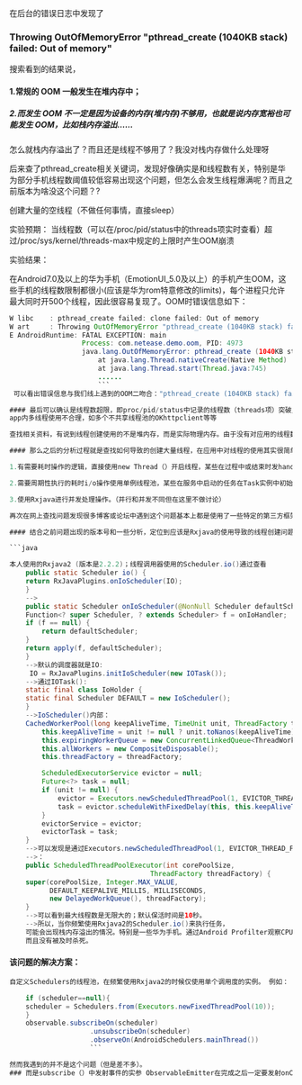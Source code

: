 在后台的错误日志中发现了
### Throwing  OutOfMemoryError  "pthread_create  (1040KB  stack)  failed:  Out  of  memory"
搜索看到的结果说，
#### 1.常规的 OOM 一般发生在堆内存中；
##### 2.而发生 OOM 不一定是因为设备的内存(堆内存)不够用，也就是说内存宽裕也可能发生 OOM，比如栈内存溢出……

怎么就栈内存溢出了？而且还是线程不够用了？我没对栈内存做什么处理呀

后来查了pthread_create相关关键词，发现好像确实是和线程数有关，特别是华为部分手机线程数阈值较低容易出现这个问题，但怎么会发生线程爆满呢？而且之前版本为啥没这个问题？?

创建大量的空线程（不做任何事情，直接sleep）

实验预期：
当线程数（可以在/proc/pid/status中的threads项实时查看）超过/proc/sys/kernel/threads-max中规定的上限时产生OOM崩溃

实验结果：

在Android7.0及以上的华为手机（EmotionUI_5.0及以上）的手机产生OOM，这些手机的线程数限制都很小(应该是华为rom特意修改的limits)，每个进程只允许最大同时开500个线程，因此很容易复现了。OOM时错误信息如下：
```java
W libc    : pthread_create failed: clone failed: Out of memory
W art     : Throwing OutOfMemoryError "pthread_create (1040KB stack) failed: Out of memory"
E AndroidRuntime: FATAL EXCEPTION: main
                  Process: com.netease.demo.oom, PID: 4973
                  java.lang.OutOfMemoryError: pthread_create (1040KB stack) failed: Out of memory
                      at java.lang.Thread.nativeCreate(Native Method)
                      at java.lang.Thread.start(Thread.java:745)
                      ......
                      ```
 可以看出错误信息与我们线上遇到的OOM二吻合："pthread_create (1040KB stack) failed: Out of memory"

#### 最后可以确认是线程数超限，即proc/pid/status中记录的线程数（threads项）突破/proc/sys/kernel/threads-max中规定的最大线程数。可能的发生场景有：
app内多线程使用不合理，如多个不共享线程池的OKhttpclient等等

查找相关资料，有说到线程创建使用的不是堆内存，而是实际物理内存。由于没有对应用的线程数资源进行监控，同时也没有对当时的内存资源进行监控，所以只能根据应用的日志进行分析。通过查看异常栈，发现是某个线程池在开启一个新的线程时会报出该异常，并且该线程池使用的是无界线程池，也就是说，当执行的任务一直没有完成时，线程池会持续不断的开启新的线程。

#### 那么之后的分析过程就是查找如何导致的创建大量线程，在应用中对线程的使用其实很简单，主要有以下几点：

1.有需要耗时操作的逻辑，直接使用new Thread（）开启线程，某些在过程中或结束时发handler或eventbus通知主线程;

2.需要周期性执行的耗时i/o操作使用单例线程池，某些在服务中启动的任务在Task实例中初始化线程池;

3.使用Rxjava进行并发处理操作。（并行和并发不同但在这里不做讨论）

再次在网上查找问题发现很多博客或论坛中遇到这个问题基本上都是使用了一些特定的第三方框架，比如说Volley，OkHttp + Retrofit，Rxjava等，更有博主提到 “OkHttpClient 和 Retrofit 写的不是单例，每次请求都重新创建了一个新的，每次创建的OkHttpClient 耗用大量资源，而且会创建大量的线程无论是用 Volley 还是 OkHttp + Retrofit，都要避免每次请求创建新的 RequestQueue, OkHttpClient 或 Retrofit，要写成单例模式，减少重复创建而造成的资源浪费。”

#### 结合之前问题出现的版本号和一些分析，定位到应该是Rxjava的使用导致的线程创建问题。

```java

本人使用的Rxjava2 (版本是2.2.2)；线程调用器使用的Scheduler.io()通过查看
    public static Scheduler io() {
    return RxJavaPlugins.onIoScheduler(IO);
    }
    -->
    public static Scheduler onIoScheduler(@NonNull Scheduler defaultScheduler) {
    Function<? super Scheduler, ? extends Scheduler> f = onIoHandler;
    if (f == null) {
        return defaultScheduler;
    }
    return apply(f, defaultScheduler);
    }
    -->默认的调度器就是IO:
     IO = RxJavaPlugins.initIoScheduler(new IOTask());
    -->通过IOTask():
    static final class IoHolder {
    static final Scheduler DEFAULT = new IoScheduler();
    }
    -->IoScheduler()内部：
    CachedWorkerPool(long keepAliveTime, TimeUnit unit, ThreadFactory threadFactory) {
        this.keepAliveTime = unit != null ? unit.toNanos(keepAliveTime) : 0L;
        this.expiringWorkerQueue = new ConcurrentLinkedQueue<ThreadWorker>();
        this.allWorkers = new CompositeDisposable();
        this.threadFactory = threadFactory;

        ScheduledExecutorService evictor = null;
        Future<?> task = null;
        if (unit != null) {
            evictor = Executors.newScheduledThreadPool(1, EVICTOR_THREAD_FACTORY);
            task = evictor.scheduleWithFixedDelay(this, this.keepAliveTime, this.keepAliveTime, TimeUnit.NANOSECONDS);
        }
        evictorService = evictor;
        evictorTask = task;
    }
    -->可以发现是通过Executors.newScheduledThreadPool(1, EVICTOR_THREAD_FACTORY)来构造线程池；
    -->：
    public ScheduledThreadPoolExecutor(int corePoolSize,
                                   ThreadFactory threadFactory) {
    super(corePoolSize, Integer.MAX_VALUE,
          DEFAULT_KEEPALIVE_MILLIS, MILLISECONDS,
          new DelayedWorkQueue(), threadFactory);
    }
    -->可以看到最大线程数是无限大的；默认保活时间是10秒。
    -->所以，当你频繁使用Rxjava2的Scheduler.io()来执行任务，
    可能会出现栈内存溢出的情况。特别是一些华为手机。通过Android Profilter观察CPU使用情况，就可以发现大量的线程被创建，
    而且没有被及时杀死。
```

#### 该问题的解决方案：
```java
自定义Schedulers的线程池，在频繁使用Rxjava2的时候仅使用单个调用度的实例。 例如：

    if (scheduler==null){
    scheduler = Schedulers.from(Executors.newFixedThreadPool(10));
    }
    observable.subscribeOn(scheduler)
                    .unsubscribeOn(scheduler)
                    .observeOn(AndroidSchedulers.mainThread())
                    ```

然而我遇到的并不是这个问题（但是差不多）。
### 而是subscribe（）中发射事件的实参 ObservableEmitter在完成之后一定要发射onComplete（）事件。disposable对象最好也在完成之后dispose（）。dispose不会停止异步事件而是只会会解除订阅。
